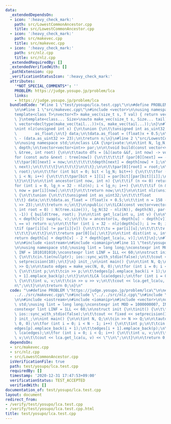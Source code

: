 ```yaml
---
data:
  _extendedDependsOn:
  - icon: ':heavy_check_mark:'
    path: src/LowestCommonAncestor.cpp
    title: src/LowestCommonAncestor.cpp
  - icon: ':heavy_check_mark:'
    path: src/makevec.cpp
    title: src/makevec.cpp
  - icon: ':heavy_check_mark:'
    path: src/nlz.cpp
    title: src/nlz.cpp
  _extendedRequiredBy: []
  _extendedVerifiedWith: []
  _pathExtension: cpp
  _verificationStatusIcon: ':heavy_check_mark:'
  attributes:
    '*NOT_SPECIAL_COMMENTS*': ''
    PROBLEM: https://judge.yosupo.jp/problem/lca
    links:
    - https://judge.yosupo.jp/problem/lca
  bundledCode: "#line 1 \"test/yosupo/lca.test.cpp\"\n\n#define PROBLEM \"https://judge.yosupo.jp/problem/lca\"\
    \n\n#line 1 \"src/makevec.cpp\"\n#include <vector>\n\nusing namespace std;\n\n\
    template<class T>\nvector<T> make_vec(size_t s, T val) { return vector<T>(s, val);\
    \ }\ntemplate<class... Size>\nauto make_vec(size_t s, Size... tail) {\n\treturn\
    \ vector<decltype(make_vec(tail...))>(s, make_vec(tail...));\n}\n#line 1 \"src/nlz.cpp\"\
    \nint nlz(unsigned int x) {\n\tunion {\n\t\tunsigned int as_uint32;\n\t\tfloat\
    \        as_float;\n\t} data;\n\tdata.as_float = (float)x + 0.5;\n\tint n = 158\
    \ - (data.as_uint32 >> 23);\n\treturn n;\n}\n#line 2 \"src/LowestCommonAncestor.cpp\"\
    \n\nusing namespace std;\n\nclass LCA {\nprivate:\n\n\tint N, lg_N;\n\tvector<int>\
    \ depth;\n\tvector<vector<int>> par;\n\n\tvoid build(const vector<vector<int>>\
    \ &tree, int root) {\n\n\t\tauto dfs = [&](auto &&f, int now) -> void {\n\t\t\t\
    for (const auto &next : tree[now]) {\n\t\t\t\tif (par[0][next] == -1) {\n\t\t\t\
    \t\tpar[0][next] = now;\n\t\t\t\t\tdepth[next] = depth[now] + 1;\n\t\t\t\t\tf(f,\
    \ next);\n\t\t\t\t}\n\t\t\t}\n\t\t};\n\n\t\tpar[0][root] = root;\n\t\tdfs(dfs,\
    \ root);\n\n\t\tfor (int bit = 0; bit < lg_N; bit++) {\n\t\t\tfor (int i = 0;\
    \ i < N; i++) {\n\t\t\t\tpar[bit + 1][i] = par[bit][par[bit][i]];\n\t\t\t}\n\t\
    \t}\n\t}\n\n\tint ancestor(int now, int n) {\n\t\tif (n <= 0) return now;\n\t\t\
    for (int i = 0, lg_n = 32 - nlz(n); i < lg_n; i++) {\n\t\t\tif (n & (1LL << i))\
    \ now = par[i][now];\n\t\t}\n\t\treturn now;\n\t}\n\n\tint nlz(unsigned int x)\
    \ {\n\t\tunion {\n\t\t\tunsigned int as_uint32;\n\t\t\tfloat        as_float;\n\
    \t\t} data;\n\t\tdata.as_float = (float)x + 0.5;\n\t\tint n = 158 - (data.as_uint32\
    \ >> 23);\n\t\treturn n;\n\t}\n\npublic:\n\tLCA(const vector<vector<int>> &tree,\
    \ int root = 0) : N(tree.size()), lg_N(32 - nlz(N)), depth(N), par(lg_N + 1, vector<int>(N,\
    \ -1)) { build(tree, root); }\n\n\tint get_lca(int u, int v) {\n\n\t\tif (depth[u]\
    \ < depth[v]) swap(u, v);\n\t\tu = ancestor(u, depth[u] - depth[v]);\n\t\tif (u\
    \ == v) return u;\n\n\t\tfor (int i = 32 - nlz(depth[u]); i >= 0; i--) {\n\t\t\
    \tif (par[i][u] != par[i][v]) {\n\t\t\t\tu = par[i][u];\n\t\t\t\tv = par[i][v];\n\
    \t\t\t}\n\t\t}\n\t\treturn par[0][u];\n\t}\n\n\tint dist(int u, int v) {\n\t\t\
    return depth[u] + depth[v] - 2 * depth[get_lca(u, v)];\n\t}\n};\n#line 7 \"test/yosupo/lca.test.cpp\"\
    \n\n#include <iostream>\n#include <iomanip>\n#line 11 \"test/yosupo/lca.test.cpp\"\
    \n\nusing namespace std;\nusing lint = long long;\nconstexpr int MOD = 1000000007,\
    \ INF = 1010101010;\nconstexpr lint LINF = 1LL << 60;\n\nstruct init {\n\tinit()\
    \ {\n\t\tcin.tie(nullptr); ios::sync_with_stdio(false);\n\t\tcout << fixed <<\
    \ setprecision(10);\n\t}\n} init_;\n\nint main() {\n\n\tint N, Q;\n\tcin >> N\
    \ >> Q;\n\n\tauto edges = make_vec(N, 0, 0);\n\tfor (int i = 0; i < N - 1; i++)\
    \ {\n\t\tint p;\n\t\tcin >> p;\n\t\tedges[p].emplace_back(i + 1);\n\t\tedges[i\
    \ + 1].emplace_back(p);\n\t}\n\n\tLCA lca(edges);\n\tfor (int i = 0; i < Q; i++)\
    \ {\n\t\tint u, v;\n\t\tcin >> u >> v;\n\t\tcout << lca.get_lca(u, v) << \"\\\
    n\";\n\t}\n\n\treturn 0;\n}\n"
  code: "\n#define PROBLEM \"https://judge.yosupo.jp/problem/lca\"\n\n#include \"\
    ../../src/makevec.cpp\"\n#include \"../../src/nlz.cpp\"\n#include \"../../src/LowestCommonAncestor.cpp\"\
    \n\n#include <iostream>\n#include <iomanip>\n#include <vector>\n\nusing namespace\
    \ std;\nusing lint = long long;\nconstexpr int MOD = 1000000007, INF = 1010101010;\n\
    constexpr lint LINF = 1LL << 60;\n\nstruct init {\n\tinit() {\n\t\tcin.tie(nullptr);\
    \ ios::sync_with_stdio(false);\n\t\tcout << fixed << setprecision(10);\n\t}\n\
    } init_;\n\nint main() {\n\n\tint N, Q;\n\tcin >> N >> Q;\n\n\tauto edges = make_vec(N,\
    \ 0, 0);\n\tfor (int i = 0; i < N - 1; i++) {\n\t\tint p;\n\t\tcin >> p;\n\t\t\
    edges[p].emplace_back(i + 1);\n\t\tedges[i + 1].emplace_back(p);\n\t}\n\n\tLCA\
    \ lca(edges);\n\tfor (int i = 0; i < Q; i++) {\n\t\tint u, v;\n\t\tcin >> u >>\
    \ v;\n\t\tcout << lca.get_lca(u, v) << \"\\n\";\n\t}\n\n\treturn 0;\n}\n"
  dependsOn:
  - src/makevec.cpp
  - src/nlz.cpp
  - src/LowestCommonAncestor.cpp
  isVerificationFile: true
  path: test/yosupo/lca.test.cpp
  requiredBy: []
  timestamp: '2020-12-31 17:47:53+09:00'
  verificationStatus: TEST_ACCEPTED
  verifiedWith: []
documentation_of: test/yosupo/lca.test.cpp
layout: document
redirect_from:
- /verify/test/yosupo/lca.test.cpp
- /verify/test/yosupo/lca.test.cpp.html
title: test/yosupo/lca.test.cpp
---
```

